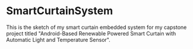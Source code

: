 # SmartCurtainSystem
This is the sketch of my smart curtain embedded system for my capstone project titled "Android-Based Renewable Powered Smart Curtain with Automatic Light and Temperature Sensor".
